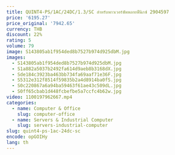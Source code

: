 ```yaml
---
title: QUINT4-PS/1AC/24DC/1.3/SC สําหรับพาวเวอร์ซัพพลายฟีนิกซ์ 2904597
price: '6195.27'
price_original: '7942.65'
currency: THB
discount: 22%
rating: 5
volume: 79
image: S143805ab1f954ded8b7527b974d925dbM.jpg
images:
  - S143805ab1f954ded8b7527b974d925dbM.jpg
  - S1a882a5037b2492fa614d9aeb8b3168dX.jpg
  - Sde184c3923ba463bb734fa69aaf71e36F.jpg
  - S5312e312f8514f59835b2a4d8914ba0fS.jpg
  - S0c220867a6a94ba59463f61ae43c509dL.jpg
  - S0ff65cbab1d448fcbefbe5a7ccfc4b62w.jpg
video: 1100197962667.mp4
categories:
  - name: Computer & Office
    slug: computer-office
  - name: Servers & Industrial Computer
    slug: servers-industrial-computer
slug: quint4-ps-1ac-24dc-sc
encode: opGOIHy
lang: th
---
```

  